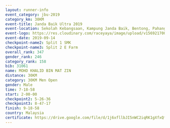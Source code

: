 ```yaml
---
layout: runner-info 
event_category: jbu-2019 
category_km: 30KM 
event-title: Janda Baik Ultra 2019  
event-location: Sekolah Kebangsaan, Kampung Janda Baik, Bentong, Pahang, Malaysia 
event-logo: https://res.cloudinary.com/raceyaya/image/upload/v1569217009/logo/janda-baik_vch1pc.jpg 
event-date: 2019-09-14 
checkpoint-name2: Split 1 SMK 
checkpoint-name3: Split 2 E Farm 
overall_rank: 347
gender_rank: 246
category_rank: 158
bib: 31061
name: MOHD KHALID BIN MAT ZIN
distance: 30KM
category: 30KM Men Open
gender: Male
time: 7-18-58
start: 2-00-00
checkpoint2: 5-26-36
checkpoint3: 8-47-17
finish: 9-18-58
country: Malaysia
certificate: https://drive.google.com/file/d/1j6xfllbJI5nWC2iqRK1gXfxQflVAH6bh/view?usp=sharing
---
```

